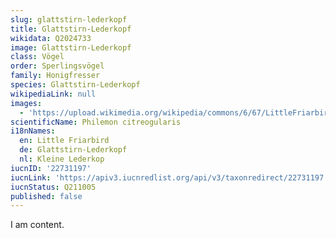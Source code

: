 ```yaml
---
slug: glattstirn-lederkopf
title: Glattstirn-Lederkopf
wikidata: Q2024733
image: Glattstirn-Lederkopf
class: Vögel
order: Sperlingsvögel
family: Honigfresser
species: Glattstirn-Lederkopf
wikipediaLink: null
images:
  - 'https://upload.wikimedia.org/wikipedia/commons/6/67/LittleFriarbird.jpg'
scientificName: Philemon citreogularis
i18nNames:
  en: Little Friarbird
  de: Glattstirn-Lederkopf
  nl: Kleine Lederkop
iucnID: '22731197'
iucnLink: 'https://apiv3.iucnredlist.org/api/v3/taxonredirect/22731197'
iucnStatus: Q211005
published: false
---
```


I am content.
